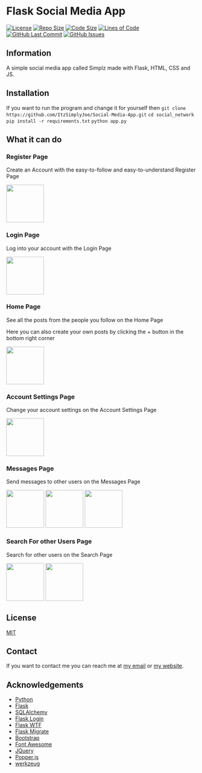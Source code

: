 # Flask Social Media App

[![License](https://img.shields.io/github/license/ItzSimplyJoe/Social-Media-App)](https://choosealicense.com/licenses/mit/)
[![Repo Size](https://img.shields.io/github/repo-size/ItzSimplyJoe/Social-Media-App)]()
[![Code Size](https://img.shields.io/github/languages/code-size/ItzSimplyJoe/Social-Media-App)]()
[![Lines of Code](https://img.shields.io/tokei/lines/github/ItzSimplyJoe/Social-Media-App)]()
[![GitHub Last Commit](https://img.shields.io/github/last-commit/ItzSimplyJoe/Social-Media-App)]()
[![GitHub Issues](https://img.shields.io/github/issues/ItzSimplyJoe/Social-Media-App)]()


## Information
A simple social media app called Simplz made with Flask, HTML, CSS and JS.

## Installation
If you want to run the program and change it for yourself then
```git clone https://github.com/ItzSimplyJoe/Social-Media-App.git```
```cd social_network```
```pip install -r requirements.txt```
```python app.py```

## What it can do
### Register Page
<p>Create an Account with the easy-to-follow and easy-to-understand Register Page</p>
<img src="Images_for_Github/register.png" width=100 height=100>

### Login Page
<p>Log into your account with the Login Page</p>
<img src="Images_for_Github/login.png" width=100 height=100>

### Home Page
<p>See all the posts from the people you follow on the Home Page</p>
<p>Here you can also create your own posts by clicking the + button in the bottom right corner</p>
<img src="Images_for_Github/index.png" width=100 height=100>

### Account Settings Page
<p>Change your account settings on the Account Settings Page</p>
<img src="Images_for_Github/account.png" width=100 height=100>

### Messages Page
<p>Send messages to other users on the Messages Page</p>
<img src="Images_for_Github/conversations.png" width=100 height=100>
<img src="Images_for_Github/convesation.png" width=100 height=100>
<img src="Images_for_Github/new_convesation.png" width=100 height=100>

### Search For other Users Page
<p>Search for other users on the Search Page</p>
<img src="Images_for_Github/user_search.png" width=100 height=100>
<img src="Images_for_Github/profile.png" width=100 height=100>

## License
[MIT](https://choosealicense.com/licenses/mit/)

## Contact
If you want to contact me you can reach me at [my email](mailto:joebostock30@gmail.com) or [my website](https://www.itzsimplyjoe.me).

## Acknowledgements
- [Python](https://www.python.org/)
- [Flask](https://flask.palletsprojects.com/en/2.0.x/)
- [SQLAlchemy](https://www.sqlalchemy.org/)
- [Flask Login](https://flask-login.readthedocs.io/en/latest/)
- [Flask WTF](https://flask-wtf.readthedocs.io/en/0.15.x/)
- [Flask Migrate](https://flask-migrate.readthedocs.io/en/latest/)
- [Bootstrap](https://getbootstrap.com/)
- [Font Awesome](https://fontawesome.com/)
- [JQuery](https://jquery.com/)
- [Popper.js](https://popper.js.org/)
- [werkzeug](https://werkzeug.palletsprojects.com/en/2.0.x/)